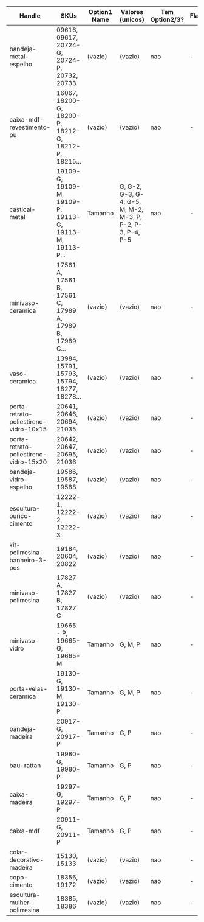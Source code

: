 | Handle | SKUs | Option1 Name | Valores (unicos) | Tem Option2/3? | Flags |
| --- | --- | --- | --- | --- | --- |
| bandeja-metal-espelho | 09616, 09617, 20724-G, 20724-P, 20732, 20733 | (vazio) | (vazio) | nao | - |
| caixa-mdf-revestimento-pu | 16067, 18200-G, 18200-P, 18212-G, 18212-P, 18215... | (vazio) | (vazio) | nao | - |
| castical-metal | 19109-G, 19109-M, 19109-P, 19113-G, 19113-M, 19113-P... | Tamanho | G, G-2, G-3, G-4, G-5, M, M-2, M-3, P, P-2, P-3, P-4, P-5 | nao | - |
| minivaso-ceramica | 17561 A, 17561 B, 17561 C, 17989 A, 17989 B, 17989 C... | (vazio) | (vazio) | nao | - |
| vaso-ceramica | 13984, 15791, 15793, 15794, 18277, 18278... | (vazio) | (vazio) | nao | - |
| porta-retrato-poliestireno-vidro-10x15 | 20641, 20646, 20694, 21035 | (vazio) | (vazio) | nao | - |
| porta-retrato-poliestireno-vidro-15x20 | 20642, 20647, 20695, 21036 | (vazio) | (vazio) | nao | - |
| bandeja-vidro-espelho | 19586, 19587, 19588 | (vazio) | (vazio) | nao | - |
| escultura-ourico-cimento | 12222-1, 12222-2, 12222-3 | (vazio) | (vazio) | nao | - |
| kit-polirresina-banheiro-3-pcs | 19184, 20604, 20822 | (vazio) | (vazio) | nao | - |
| minivaso-polirresina | 17827 A, 17827 B, 17827 C | (vazio) | (vazio) | nao | - |
| minivaso-vidro | 19665 - P, 19665-G, 19665-M | Tamanho | G, M, P | nao | - |
| porta-velas-ceramica | 19130-G, 19130-M, 19130-P | Tamanho | G, M, P | nao | - |
| bandeja-madeira | 20917-G, 20917-P | Tamanho | G, P | nao | - |
| bau-rattan | 19980-G, 19980-P | Tamanho | G, P | nao | - |
| caixa-madeira | 19297-G, 19297-P | Tamanho | G, P | nao | - |
| caixa-mdf | 20911-G, 20911-P | Tamanho | G, P | nao | - |
| colar-decorativo-madeira | 15130, 15133 | (vazio) | (vazio) | nao | - |
| copo-cimento | 18356, 19172 | (vazio) | (vazio) | nao | - |
| escultura-mulher-polirresina | 18385, 18386 | (vazio) | (vazio) | nao | - |